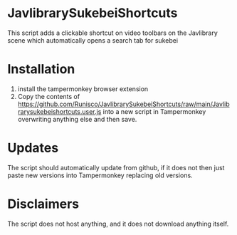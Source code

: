 # JavlibrarySukebeiShortcuts
This script adds a clickable shortcut on video toolbars on the Javlibrary scene which automatically opens a search tab for sukebei

# Installation
1. install the tampermonkey browser extension
2. Copy the contents of https://github.com/Runisco/JavlibrarySukebeiShortcuts/raw/main/Javlibrarysukebeishortcuts.user.js into a new script in Tampermonkey overwriting anything else and then save. 

# Updates
The script should automatically update from github, if it does not then just paste new versions into Tampermonkey replacing old versions.

# Disclaimers
The script does not host anything, and it does not download anything itself.
